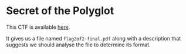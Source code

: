 # Secret of the Polyglot

This CTF is available [here](https://play.picoctf.org/practice/challenge/423?category=4&page=1&solved=1).

It gives us a file named `flag2of2-final.pdf` along with a description that suggests we should analyse the file to determine its format.
